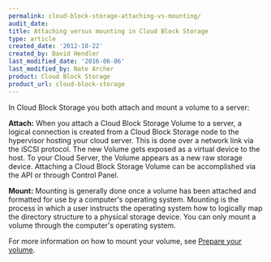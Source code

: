 ```yaml
---
permalink: cloud-block-storage-attaching-vs-mounting/
audit_date:
title: Attaching versus mounting in Cloud Block Storage
type: article
created_date: '2012-10-22'
created_by: David Hendler
last_modified_date: '2016-06-06'
last_modified_by: Nate Archer
product: Cloud Block Storage
product_url: cloud-block-storage
---
```


In Cloud Block Storage you both attach and mount a volume to a server:

**Attach:** When you attach a Cloud Block Storage Volume to a server, a
logical connection is created from a Cloud Block Storage node to the
hypervisor hosting your cloud server. This is done over a network link
via the iSCSI protocol. The new Volume gets exposed as a virtual device
to the host. To your Cloud Server, the Volume appears as a new raw
storage device. Attaching a Cloud Block Storage Volume can be
accomplished via the API or through Control Panel.

**Mount:** Mounting is generally done once a volume has been attached
and formatted for use by a computer's operating system. Mounting is the
process in which a user instructs the operating system how to logically
map the directory structure to a physical storage device. You can only
mount a volume through the computer's operating system.

For more information on how to mount your volume, see [Prepare your volume](/how-to/prepare-your-cloud-block-storage-volume).

